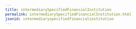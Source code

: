 ```yaml
---
title: intermediarySpecifiedFinancialInstitution
permalink: intermediarySpecifiedFinancialInstitution.html
jsonid: intermediaryspecifiedfinancialinstitution
---
```

